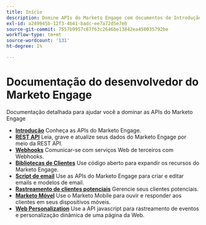 ```yaml
---
title: Início
description: Domine APIs do Marketo Engage com documentos de Introdução, REST, Webhooks, bibliotecas de clientes, scripts de email, rastreamento de clientes potenciais, dispositivos móveis e personalização da Web.
exl-id: a249945b-12f3-4b41-badc-ee7a72d5e7eb
source-git-commit: 7557b9957c87f63c2646be13842ea450035792be
workflow-type: tm+mt
source-wordcount: '131'
ht-degree: 1%

---
```



# Documentação do desenvolvedor do Marketo Engage

Documentação detalhada para ajudar você a dominar as APIs do Marketo Engage

* [**Introdução**](getting-started.md) Conheça as APIs do Marketo Engage.
* [**REST API**](https://developer.adobe.com/marketo-apis/) Leia, grave e atualize seus dados do Marketo Engage por meio da REST API.
* [**Webhooks**](webhooks/webhooks.md) Comunicar-se com serviços Web de terceiros com Webhooks.
* [**Bibliotecas de Clientes**](https://github.com/Marketo/Community-Supported-Client-Libraries) Use código aberto para expandir os recursos do Marketo Engage.
* [**Script de email**](email-scripting.md) Use as APIs do Marketo Engage para criar e editar emails e modelos de email.
* [**Rastreamento de clientes potenciais**](javascript-api/lead-tracking.md) Gerencie seus clientes potenciais.
* [**Marketo Móvel**](mobile/mobile.md) Use o Marketo Mobile para ouvir e responder aos clientes em seus dispositivos móveis.
* [**Web Personalization**](javascript-api/web-personalization.md) Use a API javascript para rastreamento de eventos e personalização dinâmica de uma página da Web.
